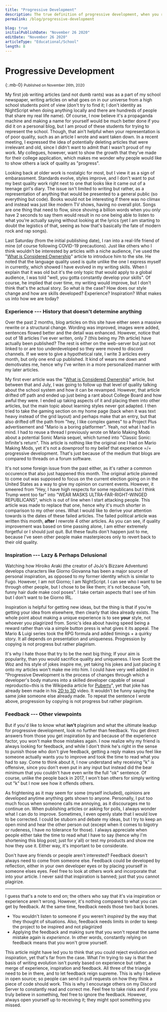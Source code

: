 ```yaml
---
title: "Progressive Development"
description: The true definition of progressive development, when you realize your newer work is better than your old one. How did that happen? What process is taking place?
permalink: /blog/progressive-development

blog: true
initialPublishDate: "November 26 2020"
editDate: "November 26 2020"
articleType: "Educational/School"
length: 8
---
```


# Progressive Development
{:.mb-0}
<small class="font-italic font-weight-light font-underline">Published on November 26th, 2020</small>

My first job writing articles (and not dumb rants) was as a part of my school newspaper, writing articles on what goes on in our universe from a high school students point of view (don't try to find it; I don't identity as NightScript when doing anything locally and there are hundreds of people that share my real life name). Of course, I now believe it's a propaganda machine and making a name for yourself would be much better done if you did it on a personal blog, but I am proud of these students for trying to represent the school. Though, that ain't helpful when your representation is of poor quality, such as an article I wrote and want taken down. In a recent meeting, I expressed the idea of potentially deleting articles that were irrelevant and old, since I didn't want to admit that I wasn't proud of my work. My collegues, however, want to show the growth that they've made for their college application, which makes me wonder why people would like to show others a lack of quality as "progress".

Looking back at older work is nostalgic for most, but I view it as a sign of embarassment. Standards evolve, styles improve, and I don't want to put my best quality work right next to one that looks like it came out of a teenage girl's diary. The issue isn't limited to writing but rather, as a representation of anything that would be presented to a general public (so everything but code). Books would not be interesting if there was no climax and instead was just like modern TV shows, having no overall plot. Songs are one thing that need to flow, since shoving a billion words when you only have 2 seconds to say them would result in no one being able to listen to what you're actually saying without looking at the lyrics (yet I am starting to doubt the legistics of that, seeing as how that's basically the fate of modern rock and rap songs).

Last Saturday (from the initial publishing date), I ran into a real-life friend of mine (of course following COVID-19 precautions). Just like others who I think wouldn't be interested by articles with a niche audience, I've used the "[What is Considered Ownership](/blog/ownership-issues)" article to introduce him to the site. He noted that the language quality used is quite unlike the one I express myself in currently, which showed I have evolved in my writing skills. When I explain that it was old but it's the only topic that would apply to a global audience, I was told "well, you gotta constantly develop your skills". Of course, he implied that over time, my writing would improve, but I don't think that's the actual story. So what *is* the case? How does our style change and how are skills developed? Experience? Inspiration? What makes us into how we are today?

### Experience --- History that doesn't determine anything

Over the past 2 months, blog articles on this site have either seen a massive rewrite or a structural change. Wording was improved, images were added, sentences flowed better and the detail was enhanced. However, notice that out of 18 articles I've ever writen, only 7 (this being my 7th article) have actually been published? The rest is either on the web-server but just not linked to or are too underdeveloped so they were moved to discord channels. If we were to give a hypothetical rate, I write 3 articles every month, but only one end up published. It kind of wears me down and demotivates me, hence why I've writen in a more personalized manner with my later articles.

My first ever article was the "[What is Considered Ownership](/blog/ownership-issues)" article, but between that and July, I was going to follow up that level of quality talking about the school system and how it can be revamped. However, that article drifted off path and ended up just being a rant about College Board and how awful they were. I ended up taking aspects of it and placing them into other articles, but the main topic about learning styles never got adapted. I then tried to take the gaming section on my home page (back when it was text heavy instead of the grid layout) and perhaps make that an entry, but that also drifted off the path from "hey, I like complex games" to a Project Plus advertisement and "Mario is a boring platformer". Yeah, not what I had in mind. I had to reuse a thread I previously wrote on Mario Making Mods about a potential Sonic Mania sequel, which turned into "Classic Sonic: Infinite's return". This article is nothing like the original one I had on Mario Making Mods, yet it's not a downproof to my belief that experience =/= progressive development. That's just because of the medium that blogs are compared to threads on a forum software.

It's not some foreign issue from the past either, as it's rather a common occurence that also just happened this month. The original article planned to come out was supposed to focus on the current election going on in the United States as a way to give my opinion on current events. However, it smeered from "Hey, I have high respects for some republicans but I think Trump went too far" into "WEAR MASKS ULTRA-FAR-RIGHT-WINGED REPUBLICANS", which is out of line when I start attacking people. This article was made to replace that one, hence why it's much shorter in comparison to my other ones. What I would like to derive your attention towards is the dates of these failed articles. The failed political article was written this month, **after** I rewrote 4 other articles. As you can see, if quality improvement was based on time passing alone, I am either extremely forgetful or I should just quit. But these faults don't happen just to me, because I've seen other people make masterpieces only to revert back to their old quality.

### Inspiration --- Lazy & Perhaps Delusional

Watching how Hiroiko Araki (the creator of JoJo's Bizzare Adventure) develops characters like Giorno Giovanna has been a major source of personal inspiration, as opposed to my former identity which is similar to Fugo. However, I am not Giorno; I am NightScript. I can see who I want to be through other people, but I chose to be like them; it's not because "oh, funny hair dude make cool poses". I take certain aspects that I see of him but I don't want to be Giorno IRL.

Inspiration is helpful for getting new ideas, but the thing is that if you're getting your idea from elsewhere, then clearly that idea already exists. The whole point about making a unique experience is to see **your** style, not whoever you plagirized from. Sonic's idea about having speed being a reward rather than via a simple button press is what gives it its appeal. The Mario & Luigi series took the RPG formula and added timings + a quirky story. It all depends on presentation and uniqueness. Progression by copying is not progress but rather plagirism.

It's why I hate those that try to be the next big thing; If your aim is popularity, than you would sacrifice quality and uniqueness. I love Scott the Woz and his style of jokes inspire me, yet taking his jokes and just placing it onto my articles won't make me into him. I could have very well added in "Progressive Development is the process of changes through which a developer's body matures into a skilled developer capable of sexual reproductio~this is the Wikipedia article for [Puberty](https://en.wikipedia.org/wiki/Puberty)", yet that joke has already been made in his [2D to 3D](https://youtu.be/tX5SPXE_ZV4?t=89) video. It wouldn't be funny saying the same joke someone else already made. To repeat the sentence I wrote above, progression by copying is not progress but rather plagirism.

### Feedback --- Other viewpoints

But if you'd like to know what **isn't** plagirism and what the ultimate leadup for progressive development, look no further than feedback. You get direct answers from those you get inspiration by and because of the experience factor, you won't make those mistakes again. I now realize why my friend is always looking for feedback, and while I don't think he's right in the sense to punish those who don't give feedback, getting a reply makes you feel like someone actually wants you to improve and took the time to read what you had to say. Come to think about it, I now understand why receiving "k" is offensive, since you don't even put in any input but instead did the bear minimum that you couldn't have even write the full "ok" sentence. Of course, unlike the people back in 2017, I won't ban others for simply writing out "k" but I now see how it offends others.

As frightening as it may seem for some (myself included), opinions are developed anytime anything gets shown to anyone. Personally, I put too much focus when someone calls me annoying, as it discourages me to continue on. When publishing articles or asking for polls, I always wonder what I can do to improve. Sometimes, I even openly state that I would love to be corrected. I could be stuborn and debate my ideas, but I try to keep an open mind and hear the other person out (except when it comes to bigotry or rudeness, I have no tolerance for those). I always appreciate when people either take the time to read what I have to say (hence why I'm shortening this blog post; just for y'all) or test my products and show me how they use it. Either way, it's important to be considerate.

Don't have any friends or people aren't interested? Feedback doesn't always need to come from someone else. Feedback could be developed by reflection, either in your own developer eyes or by placing yourself in someone elses eyes. Feel free to look at others work and incorporate that into your article. I never said that inspiration is banned; just that you cannot plagirize.

-----

I guess that's a note to end on; the others who say that it's via inspiration or experience aren't wrong. However, it's nothing compared to what you can get by feedback. At the same time, feedback needs those two back bones.

- You wouldn't listen to someone if you weren't *inspired* by the way that they thought of situations. Also, feedback needs limits in order to keep the project to be inspired and not plagirized
- Applying the feedback and making sure that you won't repeat the same mistake again is *experience*. In other words, constantly relying on feedback means that you won't grow yourself.

This article might have led you to think that you could reject evolution and inspiration, yet that's far from the case. What I'm trying to say is that the basis of writing evolution isn't purely based on experience but rather, a merge of experience, inspiration and feedback. All three of the triangle need to be in there, and to let feedback reign supreme. This is why I believe in open source; so people can send in pull requests on how they think a piece of code should work. This is why I encourage others on my Discord Server to constantly read and correct me. Feel free to take risks and if you truly believe in something, feel free to ignore the feedback. However, always open yourself up to receiving it; they might spot something you missed.